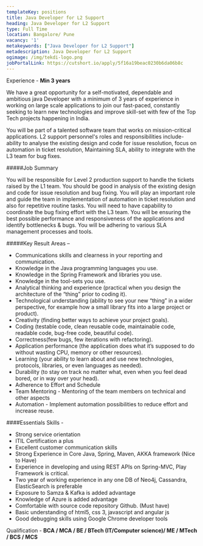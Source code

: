 ```yaml
---
templateKey: positions
title: Java Developer for L2 Support
heading: Java Developer for L2 Support
type: Full Time
location: Bangalore/ Pune
vacancy: '1'
metakeywords: ["Java Developer for L2 Support"]
metadescription: Java Developer for L2 Support
ogimage: /img/tekdi-logo.png
jobPortalLink: https://cutshort.io/apply/5f16a19beac0230b6da06b8c
---
```


Experience - **Min 3 years**

We have a great opportunity for a self-motivated, dependable and ambitious  java Developer with a minimum of 3 years of experience in working on large scale applications to join our fast-paced, constantly seeking to learn new technologies and improve skill-set with few of the Top Tech projects happening in India.

You will be part of a talented software team that works on mission-critical applications. L2 support personnel's roles and responsibilities include- ability to analyse the existing design and code for issue resolution, focus on automation in ticket resolution, Maintaining SLA, ability to integrate with the L3 team for bug fixes.


#####Job Summary

You will be responsible for Level 2 production support to handle the tickets raised by the L1 team. You should be good in analysis of the existing design and code for issue resolution and bug fixing. You will play an important role and guide the team in implementation of automation in ticket resolution and also for repetitive routine tasks. You will need to have capability to coordinate the bug fixing effort with the L3 team. You will be ensuring the best possible performance and responsiveness of the applications and identify bottlenecks & bugs. You will be adhering to various SLA management processes and tools.


#####Key Result Areas –
* Communications skills  and clearness in your reporting and communication.
* Knowledge in the Java programming languages you use.
* Knowledge in the Spring Framework and libraries you use.
* Knowledge in the tool-sets you use.
* Analytical thinking and experience (practical when you design the architecture of the “thing” prior to coding it).
* Technological understanding (ability to see your new “thing” in a wider perspective, for example how a small library fits into a large project or product).
* Creativity (finding better ways to achieve your project goals).
* Coding (testable code, clean reusable code, maintainable code, readable code, bug-free code, beautiful code).
* Correctness(few bugs, few iterations with refactoring).
* Application performance (the application does what it’s supposed to do without wasting CPU, memory or other resources).
* Learning (your ability to learn about and use new technologies, protocols, libraries, or even languages as needed).
* Durability (to stay on track no matter what, even when you feel dead bored, or in way over your head).
* Adherence to Effort and Schedule
* Team Mentoring - Mentoring of the team members on technical and other aspects
* Automation - Implement automation possibilities to reduce effort and increase reuse.

####Essentials Skills -
* Strong service orientation
* ITIL Certification a plus
* Excellent customer communication skills
* Strong Experience in Core Java, Spring, Maven, AKKA framework (Nice to Have)
* Experience in developing and using REST APIs on Spring-MVC, Play Framework is critical.
* Two year of working experience in any one DB of Neo4j, Cassandra, ElasticSearch is preferable
* Exposure to Samza & Kafka is added advantage
* Knowledge of Azure is added advantage
* Comfortable with source code repository Github. (Must have)
* Basic understanding of html5, css 3, javascript and angular js
* Good debugging skills using Google Chrome developer tools

Qualification - **BCA / MCA / BE / BTech (IT/Computer science)/ ME / MTech / BCS / MCS**